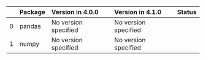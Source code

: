 <!-- markdown-link-check-disable -->

|    | Package   | Version in 4.0.0     | Version in 4.1.0     | Status   |
|---:|:----------|:---------------------|:---------------------|:---------|
|  0 | pandas    | No version specified | No version specified |          |
|  1 | numpy     | No version specified | No version specified |          |